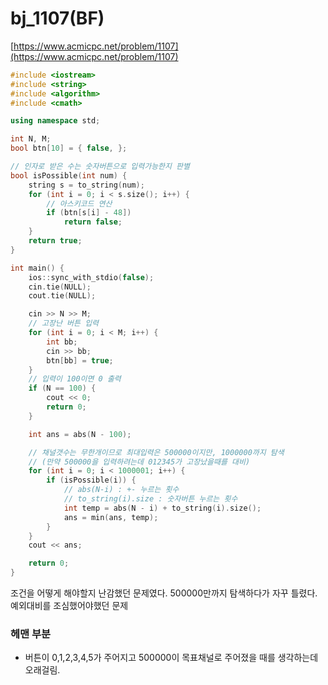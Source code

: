 # bj_1107(BF)

[https://www.acmicpc.net/problem/1107](https://www.acmicpc.net/problem/1107)

```cpp
#include <iostream>
#include <string>
#include <algorithm>
#include <cmath>

using namespace std;

int N, M;
bool btn[10] = { false, };

// 인자로 받은 수는 숫자버튼으로 입력가능한지 판별
bool isPossible(int num) {
	string s = to_string(num);
	for (int i = 0; i < s.size(); i++) {
		// 아스키코드 연산
		if (btn[s[i] - 48])
			return false;
	}
	return true;
}

int main() {
	ios::sync_with_stdio(false);
	cin.tie(NULL);
	cout.tie(NULL);

	cin >> N >> M;
	// 고장난 버튼 입력
	for (int i = 0; i < M; i++) {
		int bb;
		cin >> bb;
		btn[bb] = true;
	}
	// 입력이 100이면 0 출력
	if (N == 100) {
		cout << 0;
		return 0;
	}

	int ans = abs(N - 100);

	// 채널갯수는 무한개이므로 최대입력은 500000이지만, 1000000까지 탐색
	// (만약 500000을 입력하려는데 012345가 고장났을때를 대비) 
	for (int i = 0; i < 1000001; i++) {
		if (isPossible(i)) {
			// abs(N-i) : +- 누르는 횟수
			// to_string(i).size : 숫자버튼 누르는 횟수 
			int temp = abs(N - i) + to_string(i).size();
			ans = min(ans, temp);
		}
	}
	cout << ans;

	return 0;
}
```

조건을 어떻게 해야할지 난감했던 문제였다. 500000만까지 탐색하다가 자꾸 틀렸다. 예외대비를 조심했어야했던 문제

### 헤맨 부분

- 버튼이 0,1,2,3,4,5가 주어지고 500000이 목표채널로 주어졌을 때를 생각하는데 오래걸림.